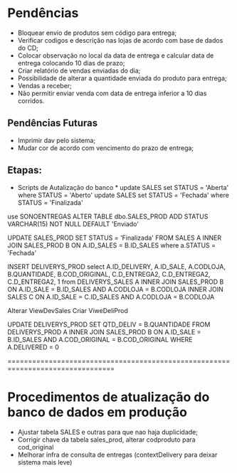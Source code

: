 # Pendências

* Bloquear envio de produtos sem código para entrega;
* Verificar codigos e descrição nas lojas de acordo com base de dados do CD;
* Colocar observação no local da data de entrega e calcular data de entrega colocando 10 dias de prazo;
* Criar relatório de vendas enviadas do dia;
* Possibilidade de alterar a quantidade enviada do produto para entrega;
* Vendas a receber;
* Não permitir enviar venda com data de entrega inferior a 10 dias corridos.

## Pendências Futuras
* Imprimir dav pelo sistema;
* Mudar cor de acordo com vencimento do prazo de entrega;

## Etapas:

* Scripts de Autalização do banco *
update SALES set STATUS = 'Aberta' where STATUS = 'Aberto'
update SALES set STATUS = 'Fechada' where STATUS = 'Finalizada'

use SONOENTREGAS
ALTER TABLE dbo.SALES_PROD ADD STATUS VARCHAR(15) NOT NULL DEFAULT 'Enviado'

UPDATE SALES_PROD SET STATUS = 'Finalizada'
FROM SALES A
INNER JOIN SALES_PROD B ON A.ID_SALES = B.ID_SALES
where a.STATUS = 'Fechada'

INSERT DELIVERYS_PROD
select A.ID_DELIVERY, A.ID_SALE, A.CODLOJA, B.QUANTIDADE, B.COD_ORIGINAL, C.D_ENTREGA2, C.D_ENTREGA2, C.D_ENTREGA2, 1
from DELIVERYS_SALES A 
INNER JOIN SALES_PROD B ON A.ID_SALE = B.ID_SALES AND A.CODLOJA = B.CODLOJA
INNER JOIN SALES C ON A.ID_SALE = C.ID_SALES AND A.CODLOJA = B.CODLOJA

Alterar ViewDevSales
Criar ViweDeliProd

UPDATE DELIVERYS_PROD SET QTD_DELIV = B.QUANTIDADE
FROM DELIVERYS_PROD A
INNER JOIN SALES_PROD B ON A.ID_SALE = B.ID_SALES AND A.COD_ORIGINAL = B.COD_ORIGINAL
WHERE A.DELIVERED = 0

================================================================================

# Procedimentos de atualização do banco de dados em produção #

- Ajustar tabela SALES e outras para que nao haja duplicidade;
- Corrigir chave da tabela sales_prod, alterar codproduto para cod_original
- Melhorar infra de consulta de entregas (contextDelivery para deixar sistema mais leve)
